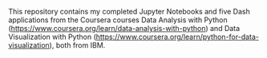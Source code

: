 This repository contains my completed Jupyter Notebooks and five Dash applications from the Coursera courses Data Analysis with Python (https://www.coursera.org/learn/data-analysis-with-python) and Data Visualization with Python (https://www.coursera.org/learn/python-for-data-visualization), both from IBM.
